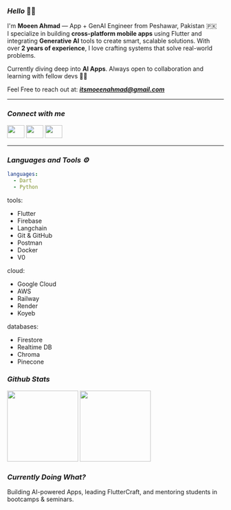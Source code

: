 ### _Hello_ 👋🏻  
I'm **Moeen Ahmad** — App + GenAI Engineer from Peshawar, Pakistan 🇵🇰  
I specialize in building **cross-platform mobile apps** using Flutter and integrating **Generative AI** tools to create smart, scalable solutions. With over **2 years of experience**, I love crafting systems that solve real-world problems.

Currently diving deep into **AI Apps**. Always open to collaboration and learning with fellow devs 🤝🏻

Feel Free to reach out at: _**itsmoeenahmad@gmail.com**_

---

### _Connect with me_
<p align="left">
<a href="https://facebook.com/itsmoeenahmad" target="blank"><img src="https://raw.githubusercontent.com/rahuldkjain/github-profile-readme-generator/master/src/images/icons/Social/twitter.svg" height="30" width="40" /></a>
<a href="https://linkedin.com/in/itsmoeenahmad" target="blank"><img src="https://raw.githubusercontent.com/rahuldkjain/github-profile-readme-generator/master/src/images/icons/Social/linked-in-alt.svg" height="30" width="40" /></a>
<a href="https://instagram.com/itsmoeenahmad" target="blank"><img src="https://raw.githubusercontent.com/rahuldkjain/github-profile-readme-generator/master/src/images/icons/Social/instagram.svg" height="30" width="40" /></a>
</p>

---

### _Languages and Tools ⚙_
```YAML
languages:
  - Dart
  - Python
```
tools:
  - Flutter
  - Firebase
  - Langchain
  - Git & GitHub
  - Postman
  - Docker
  - V0

cloud:
  - Google Cloud
  - AWS
  - Railway
  - Render
  - Koyeb

databases:
  - Firestore
  - Realtime DB
  - Chroma
  - Pinecone

### _Github Stats_
<div> <p align="left"> <img src="https://github-readme-stats.vercel.app/api?username=itsmoeenahmad&theme=radical&show_icons=true&hide_border=true&count_private=true" height="165" /> <img src="https://github-readme-streak-stats.herokuapp.com/?user=itsmoeenahmad&theme=radical&hide_border=true" height="165" /> </p> </div>

### _Currently Doing What?_ 
Building AI-powered Apps, leading FlutterCraft, and mentoring students in bootcamps & seminars.

